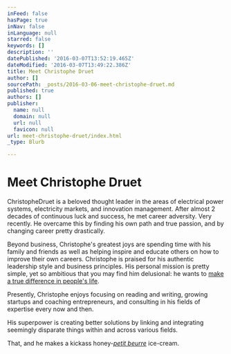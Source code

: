 ```yaml
---
inFeed: false
hasPage: true
inNav: false
inLanguage: null
starred: false
keywords: []
description: ''
datePublished: '2016-03-07T13:52:19.465Z'
dateModified: '2016-03-07T13:49:22.386Z'
title: Meet Christophe Druet
author: []
sourcePath: _posts/2016-03-06-meet-christophe-druet.md
published: true
authors: []
publisher:
  name: null
  domain: null
  url: null
  favicon: null
url: meet-christophe-druet/index.html
_type: Blurb

---
```

# Meet Christophe Druet

ChristopheDruet is a beloved thought leader in the areas of electrical power systems, electricity markets, and innovation management. After almost 2 decades of continuous luck and success, he met career adversity. Very recently. He overcame this by finding his own path and true passion, and by changing career pretty drastically.

Beyond business, Christophe's greatest joys are spending time with his family and friends as well as helping inspire and educate others on how to improve their own careers. Christophe is praised for his authentic leadership style and business principles. His personal mission is pretty simple, yet so ambitious that you may find him delusional: he wants to [make a true difference in people's life][0].

Presently, Christophe enjoys focusing on reading and writing, growing startups and coaching entrepreneurs, and consulting in his fields of expertise every now and then.

His superpower is creating better solutions by linking and integrating seemingly disparate things within and across various fields.

That, and he makes a kickass honey-[_petit beurre_][1] ice-cream.

[0]: http://geblogy.diskstation.me/wordpress/about/mission
[1]: http://www.lulechampdespossibles.fr/veritablepetitbeurre "petit beurre"